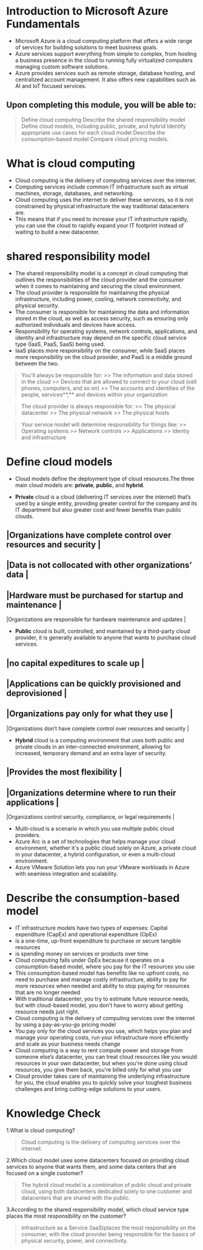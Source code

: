 # Introduction to Microsoft Azure Fundamentals #

* Microsoft Azure is a cloud computing platform that offers a wide range of services for building solutions to meet business goals.
* Azure services support everything from simple to complex, from hosting a business presence in the cloud to running fully virtualized computers managing custom software solutions.
* Azure provides services such as remote storage, database hosting, and centralized account management. It also offers new capabilities such as AI and IoT focused services.
## Upon completing this module, you will be able to:

>Define cloud computing
>Describe the shared responsibility model
>Define cloud models, including public, private, and hybrid
>Identify appropriate use cases for each cloud model
>Describe the consumption-based model
>Compare cloud pricing models.

# What is cloud computing #

* Cloud computing is the delivery of computing services over the internet.
* Computing services include common IT infrastructure such as virtual machines, storage, databases, and networking.
* Cloud computing uses the internet to deliver these services, so it is not constrained by physical infrastructure the way traditional datacenters are.
* This means that if you need to increase your IT infrastructure rapidly, you can use the cloud to rapidly expand your IT footprint instead of waiting to build a new datacenter.

# shared responsibility model #

* The shared responsibility model is a concept in cloud computing that outlines the responsibilities of the cloud provider and the consumer when it comes to maintaining and securing the cloud environment.
* The cloud provider is responsible for maintaining the physical infrastructure, including power, cooling, network connectivity, and physical security.
* The consumer is responsible for maintaining the data and information stored in the cloud, as well as access security, such as ensuring only authorized individuals and devices have access.
* Responsibility for operating systems, network controls, applications, and identity and infrastructure may depend on the specific cloud service type (IaaS, PaaS, SaaS) being used.
* IaaS places more responsibility on the consumer, while SaaS places more responsibility on the cloud provider, and PaaS is a middle ground between the two.
> You'll always be responsible for:
    >> The information and data stored in the cloud
    >> Devices that are allowed to connect to your cloud (cell phones, computers, and so on)
    >> The accounts and identities of the people, services**,** and devices within your organization

> The cloud provider is always responsible for:
    >> The physical datacenter
    >> The physical network
    >> The physical hosts

> Your service model will determine responsibility for things like:
    >> Operating systems
    >> Network controls
    >> Applications
    >> Identiy and infrastructure

# Define cloud models #

* Cloud models define the deployment type of cloud resources.The three main cloud models are: **private**, **public**, and **hybrid**.

* **Private** cloud is a cloud (delivering IT services over the internet) that’s used by a single entity, providing greater control for the company and its IT department but also greater cost and fewer benefits than public clouds.

|Organizations have complete control over resources and security       |
------------------------------------------------------------------------
|Data is not collocated with other organizations’ data                 |
------------------------------------------------------------------------
|Hardware must be purchased for startup and maintenance                |
------------------------------------------------------------------------
|Organizations are responsible for hardware maintenance and updates    |

* **Public** cloud is built, controlled, and maintained by a third-party cloud provider, it is generally available to anyone that wants to purchase cloud services.

|no capital expeditures to scale up                                    |
------------------------------------------------------------------------
|Applications can be quickly provisioned and deprovisioned             |
------------------------------------------------------------------------
|Organizations pay only for what they use                              |
------------------------------------------------------------------------
|Organizations don’t have complete control over resources and security |


* **Hybrid** cloud is a computing environment that uses both public and private clouds in an inter-connected environment, allowing for increased, temporary demand and an extra layer of security.

|Provides the most flexibility                                         |
------------------------------------------------------------------------
|Organizations determine where to run their applications               |
------------------------------------------------------------------------
|Organizations control security, compliance, or legal requirements     | 


* Multi-cloud is a scenario in which you use multiple public cloud providers.
* Azure Arc is a set of technologies that helps manage your cloud environment, whether it's a public cloud solely on Azure, a private cloud in your datacenter, a hybrid configuration, or even a multi-cloud environment.
* Azure VMware Solution lets you run your VMware workloads in Azure with seamless integration and scalability.

# Describe the consumption-based model #

* IT infrastructure models have two types of expenses: Capital expenditure (CapEx) and operational expenditure (OpEx)
* <CapEx> is a one-time, up-front expenditure to purchase or secure tangible resources
* <OpEx> is spending money on services or products over time
* Cloud computing falls under OpEx because it operates on a consumption-based model, where you pay for the IT resources you use
* This consumption-based model has benefits like no upfront costs, no need to purchase and manage costly infrastructure, ability to pay for more resources when needed and ability to stop paying for resources that are no longer needed
* With traditional datacenter, you try to estimate future resource needs, but with cloud-based model, you don't have to worry about getting resource needs just right.
* Cloud computing is the delivery of computing services over the internet by using a pay-as-you-go pricing model
* You pay only for the cloud services you use, which helps you plan and manage your operating costs, run your infrastructure more efficiently and scale as your business needs change
* Cloud computing is a way to rent compute power and storage from someone else’s datacenter, you can treat cloud resources like you would resources in your own datacenter, but when you're done using cloud resources, you give them back, you're billed only for what you use
* Cloud provider takes care of maintaining the underlying infrastructure for you, the cloud enables you to quickly solve your toughest business challenges and bring cutting-edge solutions to your users.

# Knowledge Check #
1.What is cloud computing?
>Cloud computing is the delivery of computing services over the internet.

2.Which cloud model uses some datacenters focused on providing cloud services to anyone that wants them, and some data centers that are focused on a single customer?
>The hybrid cloud model is a combination of public cloud and private cloud, using both datacenters dedicated solely to one customer and datacenters that are shared with the public.

3.According to the shared responsibility model, which cloud service type places the most responsibility on the customer?
>Infrastructure as a Service (IaaS)places the most responsibility on the consumer, with the cloud provider being responsible for the basics of physical security, power, and connectivity.